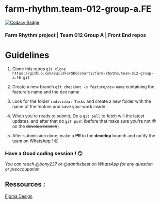 # farm-rhythm.team-012-group-a.FE

[![Codacy Badge](https://api.codacy.com/project/badge/Grade/09a41b72fe924012a3255ac81ac2c599)](https://app.codacy.com/gh/BuildForSDGCohort2/farm-rhythm.team-012-group-a.FE?utm_source=github.com&utm_medium=referral&utm_content=BuildForSDGCohort2/farm-rhythm.team-012-group-a.FE&utm_campaign=Badge_Grade_Settings)

### Farm Rhythm project | Team 012 Group A | Front End repos

# Guidelines

1. Clone this repos `git clone https://github.com/BuildForSDGCohort2/farm-rhythm.team-012-group-a.FE.git`

2. Create a new branch `git checkout -b feature/dev-name` containing the feature's name and the dev name

3. Look for the folder `individual Tasks` and create a new folder with the name of the feature and save your work inside

4. When you're ready to submit, Do a `git pull` to fetch will the latest updates, and after that do `git push` (before that make sure you're not :rage: on the ~~develop branch~~)

5. After submission done, make a **PR** to the **develop** branch and notify the team on WhatsApp ! :wink:


### Have a Good coding session ! :smirk:

*You can reach @bony237 or @danthebest on WhatsApp for any question or preoccupation*


## Ressources : 
[Figma Design](https://www.figma.com/file/OwwHJApoIkAjZPc8trCMVn/Farm-Rhythm?node-id=0%3A1)

